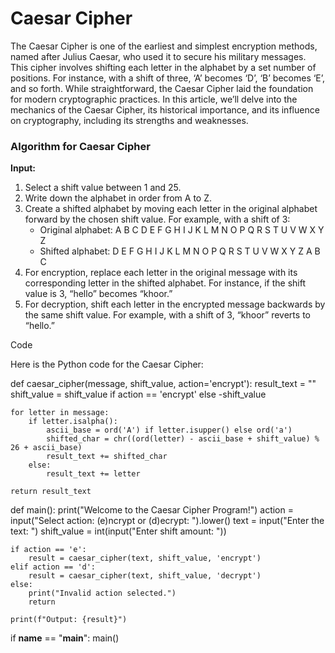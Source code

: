 # Caesar Cipher

The Caesar Cipher is one of the earliest and simplest encryption methods, named after Julius Caesar, who used it to secure his military messages. This cipher involves shifting each letter in the alphabet by a set number of positions. For instance, with a shift of three, ‘A’ becomes ‘D’, ‘B’ becomes ‘E’, and so forth. While straightforward, the Caesar Cipher laid the foundation for modern cryptographic practices. In this article, we’ll delve into the mechanics of the Caesar Cipher, its historical importance, and its influence on cryptography, including its strengths and weaknesses.

### Algorithm for Caesar Cipher

**Input:**

1. Select a shift value between 1 and 25.
2. Write down the alphabet in order from A to Z.
3. Create a shifted alphabet by moving each letter in the original alphabet forward by the chosen shift value. For example, with a shift of 3:
   - Original alphabet: A B C D E F G H I J K L M N O P Q R S T U V W X Y Z
   - Shifted alphabet:  D E F G H I J K L M N O P Q R S T U V W X Y Z A B C
4. For encryption, replace each letter in the original message with its corresponding letter in the shifted alphabet. For instance, if the shift value is 3, “hello” becomes “khoor.”
5. For decryption, shift each letter in the encrypted message backwards by the same shift value. For example, with a shift of 3, “khoor” reverts to “hello.”

Code

Here is the Python code for the Caesar Cipher:

def caesar_cipher(message, shift_value, action='encrypt'):
    result_text = ""
    shift_value = shift_value if action == 'encrypt' else -shift_value

    for letter in message:
        if letter.isalpha():
            ascii_base = ord('A') if letter.isupper() else ord('a')
            shifted_char = chr((ord(letter) - ascii_base + shift_value) % 26 + ascii_base)
            result_text += shifted_char
        else:
            result_text += letter

    return result_text


def main():
    print("Welcome to the Caesar Cipher Program!")
    action = input("Select action: (e)ncrypt or (d)ecrypt: ").lower()
    text = input("Enter the text: ")
    shift_value = int(input("Enter shift amount: "))

    if action == 'e':
        result = caesar_cipher(text, shift_value, 'encrypt')
    elif action == 'd':
        result = caesar_cipher(text, shift_value, 'decrypt')
    else:
        print("Invalid action selected.")
        return

    print(f"Output: {result}")


if __name__ == "__main__":
    main()
